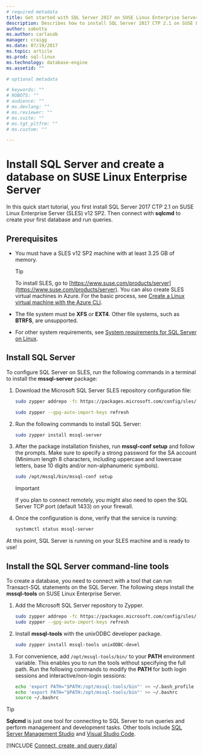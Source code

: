 ```yaml
---
# required metadata
title: Get started with SQL Server 2017 on SUSE Linux Enterprise Server | Microsoft Docs
description: Describes how to install SQL Server 2017 CTP 2.1 on SUSE Linux Enterprise Server.
author: sabotta 
ms.author: carlasab 
manager: craigg
ms.date: 07/19/2017
ms.topic: article
ms.prod: sql-linux
ms.technology: database-engine
ms.assetid: ""

# optional metadata

# keywords: ""
# ROBOTS: ""
# audience: ""
# ms.devlang: ""
# ms.reviewer: ""
# ms.suite: ""
# ms.tgt_pltfrm: ""
# ms.custom: ""

---
```

# Install SQL Server and create a database on SUSE Linux Enterprise Server

In this quick start tutorial, you first install SQL Server 2017 CTP 2.1 on SUSE Linux Enterprise Server (SLES) v12 SP2. Then connect with **sqlcmd** to create your first database and run queries.

## Prerequisites

- You must have a SLES v12 SP2 machine with at least 3.25 GB of memory.

  > [!TIP]
  > To install SLES, go to [https://www.suse.com/products/server](https://www.suse.com/products/server). You can also create SLES virtual machines in Azure. For the basic process, see [Create a Linux virtual machine with the Azure CLI](https://docs.microsoft.com/azure/virtual-machines/linux/quick-create-cli).

- The file system must be **XFS** or **EXT4**. Other file systems, such as **BTRFS**, are unsupported.

- For other system requirements, see [System requirements for SQL Server on Linux](sql-server-linux-setup.md#system).

## <a id="install"></a>Install SQL Server

To configure SQL Server on SLES, run the following commands in a terminal to install the **mssql-server** package:

1. Download the Microsoft SQL Server SLES repository configuration file:

   ```bash
   sudo zypper addrepo -fc https://packages.microsoft.com/config/sles/12/mssql-server.repo

   sudo zypper --gpg-auto-import-keys refresh
   ```

1. Run the following commands to install SQL Server:

   ```bash
   sudo zypper install mssql-server
   ```

1. After the package installation finishes, run **mssql-conf setup** and follow the prompts. Make sure to specify a strong password for the SA account (Minimum length 8 characters, including uppercase and lowercase letters, base 10 digits and/or non-alphanumeric symbols).

   ```bash
   sudo /opt/mssql/bin/mssql-conf setup
   ```

   > [!IMPORTANT]
   > If you plan to connect remotely, you might also need to open the SQL Server TCP port (default 1433) on your firewall.

1. Once the configuration is done, verify that the service is running:

   ```bash
   systemctl status mssql-server
   ```

At this point, SQL Server is running on your SLES machine and is ready to use!

## <a id="tools"></a>Install the SQL Server command-line tools
To create a database, you need to connect with a tool that can run Transact-SQL statements on the SQL Server. The following steps install the **mssql-tools** on SUSE Linux Enterprise Server. 

1. Add the Microsoft SQL Server repository to Zypper.

   ```bash
   sudo zypper addrepo -fc https://packages.microsoft.com/config/sles/12/prod.repo 
   sudo zypper --gpg-auto-import-keys refresh
   ```

1. Install **mssql-tools** with the unixODBC developer package.

   ```bash
   sudo zypper install mssql-tools unixODBC-devel
   ```

1. For convenience, add `/opt/mssql-tools/bin/` to your **PATH** environment variable. This enables you to run the tools without specifying the full path. Run the following commands to modify the **PATH** for both login sessions and interactive/non-login sessions:

   ```bash
   echo 'export PATH="$PATH:/opt/mssql-tools/bin"' >> ~/.bash_profile
   echo 'export PATH="$PATH:/opt/mssql-tools/bin"' >> ~/.bashrc
   source ~/.bashrc
   ```

> [!TIP]
> **Sqlcmd** is just one tool for connecting to SQL Server to run queries and perform management and development tasks. Other tools include [SQL Server Management Studio](sql-server-linux-develop-use-ssms.md) and [Visual Studio Code](sql-server-linux-develop-use-vscode.md).

[!INCLUDE [Connect, create, and query data](../includes/sql-linux-quickstart-connect-query.md)]